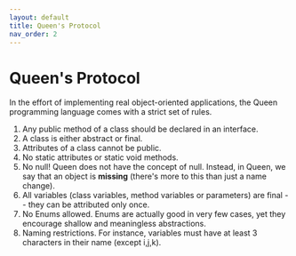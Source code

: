 ```yaml
---
layout: default
title: Queen's Protocol
nav_order: 2
---
```


# Queen's Protocol

In the effort of implementing real object-oriented applications, the Queen programming language comes with a strict set of rules.

1. Any public method of a class should be declared in an interface.
2. A class is either abstract or final.
3. Attributes of a class cannot be public.
4. No static attributes or static void methods.
5. No null! Queen does not have the concept of null. Instead, in Queen, we say that an object is **missing** (there's more to this than just a name change).
6. All variables (class variables, method variables or parameters) are final -- they can be attributed only once.
7. No Enums allowed. Enums are actually good in very few cases, yet they encourage shallow and meaningless abstractions.
8. Naming restrictions. For instance, variables must have at least 3 characters in their name (except i,j,k).

